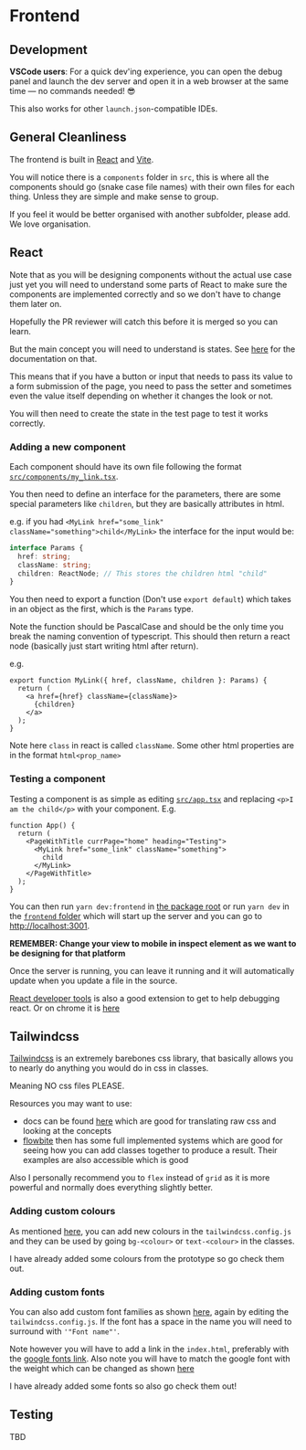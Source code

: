 # Frontend

## Development

**VSCode users**: For a quick dev'ing experience, you can open the debug panel and launch
the dev server and open it in a web browser at the same time — no commands needed! 😎

This also works for other `launch.json`-compatible IDEs.

## General Cleanliness

The frontend is built in [React](https://react.dev/) and
[Vite](https://vitejs.dev/).

You will notice there is a `components` folder in `src`, this is where all the
components should go (snake case file names) with their own files for each
thing. Unless they are simple and make sense to group.

If you feel it would be better organised with another subfolder, please add. We
love organisation.

## React

Note that as you will be designing components without the actual use case just
yet you will need to understand some parts of React to make sure the components
are implemented correctly and so we don't have to change them later on.

Hopefully the PR reviewer will catch this before it is merged so you can learn.

But the main concept you will need to understand is states. See
[here](https://react.dev/learn/managing-state) for the documentation on that.

This means that if you have a button or input that needs to pass its value to
a form submission of the page, you need to pass the setter and sometimes even
the value itself depending on whether it changes the look or not.

You will then need to create the state in the test page to test it works
correctly.

### Adding a new component

Each component should have its own file following the format
[`src/components/my_link.tsx`](./src/components/).

You then need to define an interface for the parameters, there are some special
parameters like `children`, but they are basically attributes in html.

e.g. if you had `<MyLink href="some_link" className="something">child</MyLink>`
the interface for the input would be:

```ts
interface Params {
  href: string;
  className: string;
  children: ReactNode; // This stores the children html "child"
}
```

You then need to export a function (Don't use `export default`) which takes in
an object as the first, which is the `Params` type.

Note the function should be PascalCase and should be the only time you break
the naming convention of typescript. This should then return a react node
(basically just start writing html after return).

e.g.

```tsx
export function MyLink({ href, className, children }: Params) {
  return (
    <a href={href} className={className}>
      {children}
    </a>
  );
}
```

Note here `class` in react is called `className`. Some other html properties
are in the format `html<prop_name>`

### Testing a component

Testing a component is as simple as editing [`src/app.tsx`](./src/app.tsx)
and replacing `<p>I am the child</p>` with your component. E.g.

```tsx
function App() {
  return (
    <PageWithTitle currPage="home" heading="Testing">
      <MyLink href="some_link" className="something">
        child
      </MyLink>
    </PageWithTitle>
  );
}
```

You can then run `yarn dev:frontend` in [the package root](../../) or run
`yarn dev` in the [`frontend` folder](./) which will start up the server
and you can go to [http://localhost:3001](http://localhost:3001).

**REMEMBER: Change your view to mobile in inspect element as we want to be
designing for that platform**

Once the server is running, you can leave it running and it will automatically
update when you update a file in the source.

[React developer tools](https://addons.mozilla.org/en-US/firefox/addon/react-devtools/)
is also a good extension to get to help debugging react. Or on chrome it is
[here](https://chromewebstore.google.com/detail/react-developer-tools/fmkadmapgofadopljbjfkapdkoienihi)

## Tailwindcss

[Tailwindcss](https://tailwindcss.com/) is an extremely barebones css library,
that basically allows you to nearly do anything you would do in css in classes.

Meaning NO css files PLEASE.

Resources you may want to use:

- docs can be found [here](https://tailwindcss.com/docs/utility-first) which
  are good for translating raw css and looking at the concepts
- [flowbite](https://flowbite.com/docs/components/buttons/) then has some full
  implemented systems which are good for seeing how you can add classes
  together to produce a result. Their examples are also accessible which is
  good

Also I personally recommend you to `flex` instead of `grid` as it is more
powerful and normally does everything slightly better.

### Adding custom colours

As mentioned [here](https://tailwindcss.com/docs/customizing-colors), you can
add new colours in the `tailwindcss.config.js` and they can be used by going
`bg-<colour>` or `text-<colour>` in the classes.

I have already added some colours from the prototype so go check them out.

### Adding custom fonts

You can also add custom font families as shown
[here](https://tailwindcss.com/docs/font-family), again by editing the
`tailwindcss.config.js`. If the font has a space in the name you will need to
surround with `'"Font name"'`.

Note however you will have to add a link in the `index.html`, preferably with
the [google fonts link](https://fonts.google.com/). Also note you will have
to match the google font with the weight which can be changed as shown
[here](https://tailwindcss.com/docs/font-weight)

I have already added some fonts so also go check them out!

## Testing

TBD
